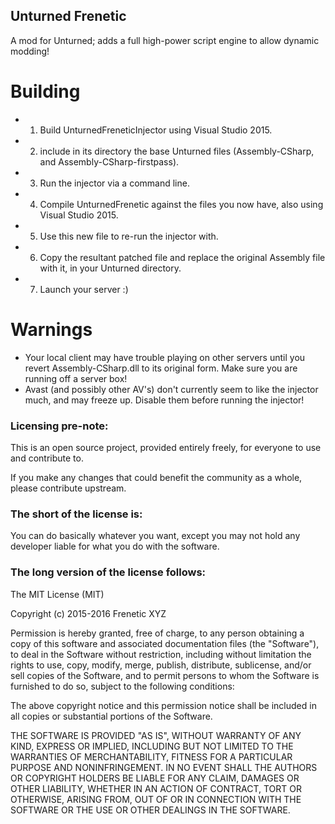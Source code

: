 Unturned Frenetic
-----------------

A mod for Unturned; adds a full high-power script engine to allow dynamic modding!

# Building

- 1. Build UnturnedFreneticInjector using Visual Studio 2015.
- 2. include in its directory the base Unturned files (Assembly-CSharp, and Assembly-CSharp-firstpass).
- 3. Run the injector via a command line.
- 4. Compile UnturnedFrenetic against the files you now have, also using Visual Studio 2015.
- 5. Use this new file to re-run the injector with.
- 6. Copy the resultant patched file and replace the original Assembly file with it, in your Unturned directory.
- 7. Launch your server :)

# Warnings

- Your local client may have trouble playing on other servers until you revert Assembly-CSharp.dll to its original form. Make sure you are running off a server box!
- Avast (and possibly other AV's) don't currently seem to like the injector much, and may freeze up. Disable them before running the injector!

### Licensing pre-note:

This is an open source project, provided entirely freely, for everyone to use and contribute to.

If you make any changes that could benefit the community as a whole, please contribute upstream.

### The short of the license is:

You can do basically whatever you want, except you may not hold any developer liable for what you do with the software.

### The long version of the license follows:

The MIT License (MIT)

Copyright (c) 2015-2016 Frenetic XYZ

Permission is hereby granted, free of charge, to any person obtaining a copy
of this software and associated documentation files (the "Software"), to deal
in the Software without restriction, including without limitation the rights
to use, copy, modify, merge, publish, distribute, sublicense, and/or sell
copies of the Software, and to permit persons to whom the Software is
furnished to do so, subject to the following conditions:

The above copyright notice and this permission notice shall be included in all
copies or substantial portions of the Software.

THE SOFTWARE IS PROVIDED "AS IS", WITHOUT WARRANTY OF ANY KIND, EXPRESS OR
IMPLIED, INCLUDING BUT NOT LIMITED TO THE WARRANTIES OF MERCHANTABILITY,
FITNESS FOR A PARTICULAR PURPOSE AND NONINFRINGEMENT. IN NO EVENT SHALL THE
AUTHORS OR COPYRIGHT HOLDERS BE LIABLE FOR ANY CLAIM, DAMAGES OR OTHER
LIABILITY, WHETHER IN AN ACTION OF CONTRACT, TORT OR OTHERWISE, ARISING FROM,
OUT OF OR IN CONNECTION WITH THE SOFTWARE OR THE USE OR OTHER DEALINGS IN THE
SOFTWARE.
